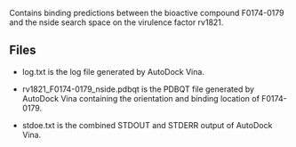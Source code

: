 Contains binding predictions between the bioactive compound F0174-0179 and the nside search space on the virulence factor rv1821.

## Files

- log.txt is the log file generated by AutoDock Vina.

- rv1821_F0174-0179_nside.pdbqt is the PDBQT file generated by AutoDock Vina containing the orientation and binding location of F0174-0179.

- stdoe.txt is the combined STDOUT and STDERR output of AutoDock Vina.

